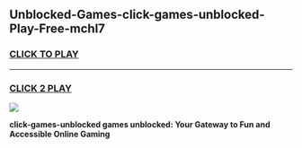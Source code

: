 
## Unblocked-Games-click-games-unblocked-Play-Free-mchl7
<h3>
<a href="https://premium76.site?title=click-games-unblocked&ref=20A">CLICK TO PLAY</a></h3>
<hr>

<h3>
<a href="https://premium76.site?title=click-games-unblocked&ref=20A">CLICK 2 PLAY</a>
  
</h3>

<a href="https://premium76.site?title=click-games-unblocked&ref=20A"><img src="https://clearcache.store/games.png"></a>


**click-games-unblocked games unblocked: Your Gateway to Fun and Accessible Online Gaming**
